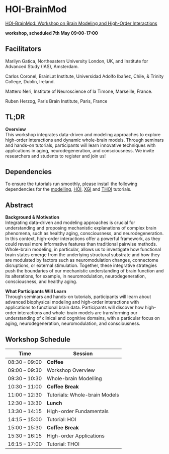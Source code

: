 # HOI-BrainMod
[HOI-BrainMod: Workshop on Brain Modeling and High-Order Interactions](https://ias.uva.nl/content/events/2025/05/hoi-brainmod-workshop-on-brain-modeling-and-high-order-interactions.html)

**workshop, scheduled 7th May 09:00-17:00**

## Facilitators

Marilyn Gatica, Northeastern University London, UK, and Institute for Advanced Study (IAS), Amsterdam.

Carlos Coronel, BrainLat Institute, Universidad Adolfo Ibañez, Chile, & Trinity College, Dublin, Ireland.

Mattero Neri, Institute of Neuroscience of la Timone, Marseille, France.

Ruben Herzog, Paris Brain Institute, Paris, France

## TL;DR
**Overview**  
This workshop integrates data-driven and modeling approaches to explore high-order interactions and dynamic whole-brain models. Through seminars and hands-on tutorials, participants will learn innovative techniques with applications in aging, neurodegeneration, and consciousness. We invite researchers and students to register and join us!

## Dependencies
To ensure the tutorials run smoothly, please install the following dependencies for the [modelling](https://github.com/KGatica/HOI-BrainMod/blob/main/model_dependencies.txt), [HOI](https://github.com/brainets/hoi), [XGI](https://xgi.readthedocs.io/en/stable/installing.html) and [THOI](https://github.com/Laouen/THOI) tutorials.

## Abstract

**Background & Motivation**  
Integrating data-driven and modeling approaches is crucial for understanding and proposing mechanistic explanations of complex brain phenomena, such as healthy aging, consciousness, and neurodegeneration. In this context, high-order interactions offer a powerful framework, as they could reveal more informative features than traditional pairwise methods. Whole-brain modeling, in particular, allows us to investigate how functional brain states emerge from the underlying structural substrate and how they are modulated by factors such as neuromodulation changes, connectome disruptions, or external stimulation. Together, these integrative strategies push the boundaries of our mechanistic understanding of brain function and its alterations, for example, in neuromodulation, neurodegeneration, consciousness, and healthy aging.

**What Participants Will Learn**  
Through seminars and hands-on tutorials, participants will learn about advanced biophysical modeling and high-order interactions with applications to functional brain data. Participants will discover how high-order interactions and whole-brain models are transforming our understanding of clinical and cognitive domains, with a particular focus on aging, neurodegeneration, neuromodulation, and consciousness.

## Workshop Schedule

| Time           | Session                            |
|----------------|------------------------------------|
| 08:30 – 09:00  | **Coffee**                         |
| 09:00 – 09:30  | Workshop Overview                  |
| 09:30 – 10:30  | Whole-brain Modelling              |
| 10:30 – 11:00  | **Coffee Break**                   |
| 11:00 – 12:30  | Tutorials: Whole-brain Models      |
| 12:30 – 13:30  | **Lunch**                          |
| 13:30 – 14:15  | High-order Fundamentals            |
| 14:15 – 15:00  | Tutorial: HOI                      |
| 15:00 – 15:30  | **Coffee Break**                   |
| 15:30 – 16:15  | High-order Applications            |
| 16:15 – 17:00  | Tutorial: THOI                     |
